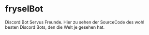 # fryselBot
Discord Bot
Servus Freunde. Hier zu sehen der SourceCode des wohl besten Discord Bots, den die Welt je gesehen hat. 
